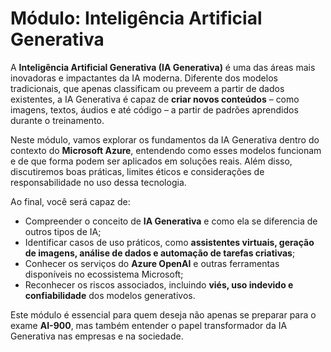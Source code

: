 # Módulo: Inteligência Artificial Generativa

A **Inteligência Artificial Generativa (IA Generativa)** é uma das áreas mais inovadoras e impactantes da IA moderna. Diferente dos modelos tradicionais, que apenas classificam ou preveem a partir de dados existentes, a IA Generativa é capaz de **criar novos conteúdos** – como imagens, textos, áudios e até código – a partir de padrões aprendidos durante o treinamento.

Neste módulo, vamos explorar os fundamentos da IA Generativa dentro do contexto do **Microsoft Azure**, entendendo como esses modelos funcionam e de que forma podem ser aplicados em soluções reais. Além disso, discutiremos boas práticas, limites éticos e considerações de responsabilidade no uso dessa tecnologia.

Ao final, você será capaz de:

* Compreender o conceito de **IA Generativa** e como ela se diferencia de outros tipos de IA;
* Identificar casos de uso práticos, como **assistentes virtuais, geração de imagens, análise de dados e automação de tarefas criativas**;
* Conhecer os serviços do **Azure OpenAI** e outras ferramentas disponíveis no ecossistema Microsoft;
* Reconhecer os riscos associados, incluindo **viés, uso indevido e confiabilidade** dos modelos generativos.

Este módulo é essencial para quem deseja não apenas se preparar para o exame **AI-900**, mas também entender o papel transformador da IA Generativa nas empresas e na sociedade.
